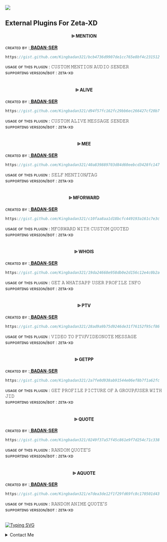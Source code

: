 <a><img src='https://i.imgur.com/tWQ3jdI.jpeg'/></a>
## External Plugins For Zeta-XD


<h4 align="center">  ᐉ MENTION</h1>

   ᴄʀᴇᴀᴛᴇᴅ ʙʏ :<a href="http://www.github.com/Kingbadan321">  𝐁𝐀𝐃𝐀𝐍-𝐒𝐄𝐑</a>

```js
https://gist.github.com/Kingbadan321/bcb4736d9907de1cc765e8bf4c231512
```
ᴜsᴀɢᴇ ᴏғ ᴛʜɪs ᴘʟᴜɢɪɴ :
𝙲𝚄𝚂𝚃𝙾𝙼 𝙼𝙴𝙽𝚃𝙸𝙾𝙽 𝙰𝚄𝙳𝙸𝙾 𝚂𝙴𝙽𝙳𝙴𝚁<br /> 
sᴜᴘᴘᴏʀᴛɪɴɢ ᴠᴇʀsɪᴏɴ/ʙᴏᴛ : ᴢᴇᴛᴀ-xᴅ
<br />
<br />

<h4 align="center">  ᐉ ALIVE</h1>

   ᴄʀᴇᴀᴛᴇᴅ ʙʏ :<a href="http://www.github.com/Kingbadan321">  𝐁𝐀𝐃𝐀𝐍-𝐒𝐄𝐑</a>

```js
https://gist.github.com/Kingbadan321/d94f57fc162fc29bb6ec266427cf20b7
```
ᴜsᴀɢᴇ ᴏғ ᴛʜɪs ᴘʟᴜɢɪɴ :
𝙲𝚄𝚂𝚃𝙾𝙼 𝙰𝙻𝙸𝚅𝙴 𝙼𝙴𝚂𝚂𝙰𝙶𝙴 𝚂𝙴𝙽𝙳𝙴𝚁<br /> 
sᴜᴘᴘᴏʀᴛɪɴɢ ᴠᴇʀsɪᴏɴ/ʙᴏᴛ : ᴢᴇᴛᴀ-xᴅ
<br />
<br />

<h4 align="center">  ᐉ MEE</h1>

   ᴄʀᴇᴀᴛᴇᴅ ʙʏ :<a href="http://www.github.com/Kingbadan321">  𝐁𝐀𝐃𝐀𝐍-𝐒𝐄𝐑</a>

```js
https://gist.github.com/Kingbadan321/40a839889703d84d60eebcd3428fc147
```
ᴜsᴀɢᴇ ᴏғ ᴛʜɪs ᴘʟᴜɢɪɴ :
𝚂𝙴𝙻𝙵 𝙼𝙴𝙽𝚃𝙸𝙾𝙽/𝚃𝙰𝙶<br /> 
sᴜᴘᴘᴏʀᴛɪɴɢ ᴠᴇʀsɪᴏɴ/ʙᴏᴛ : ᴢᴇᴛᴀ-xᴅ
<br />
<br />

<h4 align="center">  ᐉ MFORWARD</h1>

   ᴄʀᴇᴀᴛᴇᴅ ʙʏ :<a href="http://www.github.com/Kingbadan321">  𝐁𝐀𝐃𝐀𝐍-𝐒𝐄𝐑</a>

```js
https://gist.github.com/Kingbadan321/c10faa8aa1d18bcfc449193a161c7e3c
```
ᴜsᴀɢᴇ ᴏғ ᴛʜɪs ᴘʟᴜɢɪɴ :
𝙼𝙵𝙾𝚁𝚆𝙰𝚁𝙳 𝚆𝙸𝚃𝙷 𝙲𝚄𝚂𝚃𝙾𝙼 𝚀𝚄𝙾𝚃𝙴𝙳<br /> 
sᴜᴘᴘᴏʀᴛɪɴɢ ᴠᴇʀsɪᴏɴ/ʙᴏᴛ : ᴢᴇᴛᴀ-xᴅ
<br />
<br />

<h4 align="center">  ᐉ WHOIS</h1>

   ᴄʀᴇᴀᴛᴇᴅ ʙʏ :<a href="http://www.github.com/Kingbadan321">  𝐁𝐀𝐃𝐀𝐍-𝐒𝐄𝐑</a>

```js
https://gist.github.com/Kingbadan321/19da24668e958db0e2d156c12e4c0b2a
```
ᴜsᴀɢᴇ ᴏғ ᴛʜɪs ᴘʟᴜɢɪɴ :
𝙶𝙴𝚃 𝙰 𝚆𝙷𝙰𝚃𝚂𝙰𝙿𝙿 𝚄𝚂𝙴𝚁 𝙿𝚁𝙾𝙵𝙸𝙻𝙴 𝙸𝙽𝙵𝙾<br /> 
sᴜᴘᴘᴏʀᴛɪɴɢ ᴠᴇʀsɪᴏɴ/ʙᴏᴛ : ᴢᴇᴛᴀ-xᴅ
<br />
<br />

<h4 align="center">  ᐉ PTV</h1>

   ᴄʀᴇᴀᴛᴇᴅ ʙʏ :<a href="http://www.github.com/Kingbadan321">  𝐁𝐀𝐃𝐀𝐍-𝐒𝐄𝐑</a>

```js
https://gist.github.com/Kingbadan321/28ad9a9b75d9246de31f76152f95cf86
```
ᴜsᴀɢᴇ ᴏғ ᴛʜɪs ᴘʟᴜɢɪɴ :
𝚅𝙸𝙳𝙴𝙾 𝚃𝙾 𝙿𝚃𝚅/𝚅𝙸𝙳𝙴𝙾𝙽𝙾𝚃𝙴 𝙼𝙴𝚂𝚂𝙰𝙶𝙴<br /> 
sᴜᴘᴘᴏʀᴛɪɴɢ ᴠᴇʀsɪᴏɴ/ʙᴏᴛ : ᴢᴇᴛᴀ-xᴅ
<br />
<br />

<h4 align="center">  ᐉ GETPP</h1>

   ᴄʀᴇᴀᴛᴇᴅ ʙʏ :<a href="http://www.github.com/Kingbadan321">  𝐁𝐀𝐃𝐀𝐍-𝐒𝐄𝐑</a>

```js
https://gist.github.com/Kingbadan321/2a7fe0d938ab91544e06ef8b7f1a62fc
```
ᴜsᴀɢᴇ ᴏғ ᴛʜɪs ᴘʟᴜɢɪɴ :
𝙶𝙴𝚃 𝙿𝚁𝙾𝙵𝙸𝙻𝙴 𝙿𝙸𝙲𝚃𝚄𝚁𝙴 𝙾𝙵 𝙰 𝙶𝚁𝙾𝚄𝙿/𝚄𝚂𝙴𝚁 𝚆𝙸𝚃𝙷 𝙹𝙸𝙳<br /> 
sᴜᴘᴘᴏʀᴛɪɴɢ ᴠᴇʀsɪᴏɴ/ʙᴏᴛ : ᴢᴇᴛᴀ-xᴅ
<br />
<br />

<h4 align="center">  ᐉ QUOTE</h1>

   ᴄʀᴇᴀᴛᴇᴅ ʙʏ :<a href="http://www.github.com/Kingbadan321">  𝐁𝐀𝐃𝐀𝐍-𝐒𝐄𝐑</a>

```js
https://gist.github.com/Kingbadan321/0249f37a57f45c861e9f7d254c71c338
```
ᴜsᴀɢᴇ ᴏғ ᴛʜɪs ᴘʟᴜɢɪɴ :
𝚁𝙰𝙽𝙳𝙾𝙼 𝚀𝚄𝙾𝚃𝙴'𝚂<br /> 
sᴜᴘᴘᴏʀᴛɪɴɢ ᴠᴇʀsɪᴏɴ/ʙᴏᴛ : ᴢᴇᴛᴀ-xᴅ
<br />
<br />

<h4 align="center">  ᐉ AQUOTE</h1>

   ᴄʀᴇᴀᴛᴇᴅ ʙʏ :<a href="http://www.github.com/Kingbadan321">  𝐁𝐀𝐃𝐀𝐍-𝐒𝐄𝐑</a>

```js
https://gist.github.com/Kingbadan321/e7dea3de12f1f29fd69fc8c170501d43
```
ᴜsᴀɢᴇ ᴏғ ᴛʜɪs ᴘʟᴜɢɪɴ :
𝚁𝙰𝙽𝙳𝙾𝙼 𝙰𝙽𝙸𝙼𝙴 𝚀𝚄𝙾𝚃𝙴'𝚂<br /> 
sᴜᴘᴘᴏʀᴛɪɴɢ ᴠᴇʀsɪᴏɴ/ʙᴏᴛ : ᴢᴇᴛᴀ-xᴅ
<br />
<br />


[![Typing SVG](https://readme-typing-svg.demolab.com?font=Fira+Code&pause=1000&random=false&width=435&lines=If+you+want+to+add+your+plugin+here)](https://git.io/typing-svg)

<details close align="left">
<summary>Contact Me</summary>
<br>
➣<a align="left" href="https://wa.me/919747257996?text=add+my+plugin">Badan Ser</a> </br>
</details>
